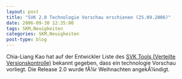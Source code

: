 ```yaml
---
layout: post
title: "SVK 2.0 Technologie Vorschau erschienen (25.09.2006)"
date: 2006-09-30 12:35:00
tags: SKM,Neuigkeiten
categories: SKM,Neuigkeiten
post-type: blog
---
```

Chia-Liang Kao hat auf der Entwickler Liste des <a href="http://svk.elixus.org"  title="SVK Tool">SVK Tools (Verteilte Versionskontrolle)</a> bekannt gegeben, dass ein technologie Vorschau vorliegt. Die Release 2.0 wurde fÃ¼r Weihnachten angekÃ¼ndigt.